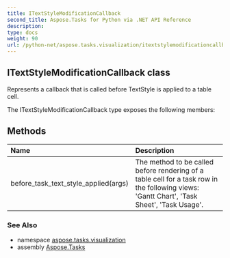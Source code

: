 ```yaml
---
title: ITextStyleModificationCallback
second_title: Aspose.Tasks for Python via .NET API Reference
description: 
type: docs
weight: 90
url: /python-net/aspose.tasks.visualization/itextstylemodificationcallback/
---
```


## ITextStyleModificationCallback class

Represents a callback that is called before TextStyle is applied to a table cell.

The ITextStyleModificationCallback type exposes the following members:
## Methods
| Name | Description |
| :- | :- |
|before_task_text_style_applied(args)|The method to be called before rendering of a table cell for a task row in the following views:<br/>            'Gantt Chart', 'Task Sheet', 'Task Usage'.|

### See Also

* namespace [aspose.tasks.visualization](/tasks/python-net/aspose.tasks.visualization/)
* assembly [Aspose.Tasks](/tasks/python-net/)

